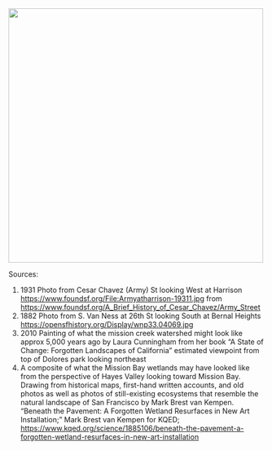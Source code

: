 <img height="500" src="https://raw.githubusercontent.com/kfarr/ar-tour-assets/master/source/QR%20Overlay%20-%20US%20Coast%20Survey%201859.jpg" />


Sources:
1) 1931 Photo from Cesar Chavez (Army) St looking West at Harrison https://www.foundsf.org/File:Armyatharrison-19311.jpg from https://www.foundsf.org/A_Brief_History_of_Cesar_Chavez/Army_Street
2) 1882 Photo from S. Van Ness at 26th St looking South at Bernal Heights https://opensfhistory.org/Display/wnp33.04069.jpg 
3) 2010 Painting of what the mission creek watershed might look like approx 5,000 years ago by Laura Cunningham from her book “A State of Change: Forgotten Landscapes of California” estimated viewpoint from top of Dolores park looking northeast
4) A composite of what the Mission Bay wetlands may have looked like from the perspective of Hayes Valley looking toward Mission Bay. Drawing from historical maps, first-hand written accounts, and old photos as well as photos of still-existing ecosystems that resemble the natural landscape of San Francisco by Mark Brest van Kempen.  “Beneath the Pavement: A Forgotten Wetland Resurfaces in New Art Installation;” Mark Brest van Kempen for KQED; https://www.kqed.org/science/1885106/beneath-the-pavement-a-forgotten-wetland-resurfaces-in-new-art-installation
